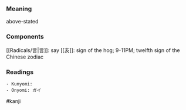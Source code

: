 ### Meaning

above-stated

### Components

[[Radicals/言|言]]: say [[亥]]: sign of the hog; 9-11PM; twelfth sign of the Chinese zodiac

### Readings

```
- Kunyomi: 
- Onyomi: ガイ
```

#kanji